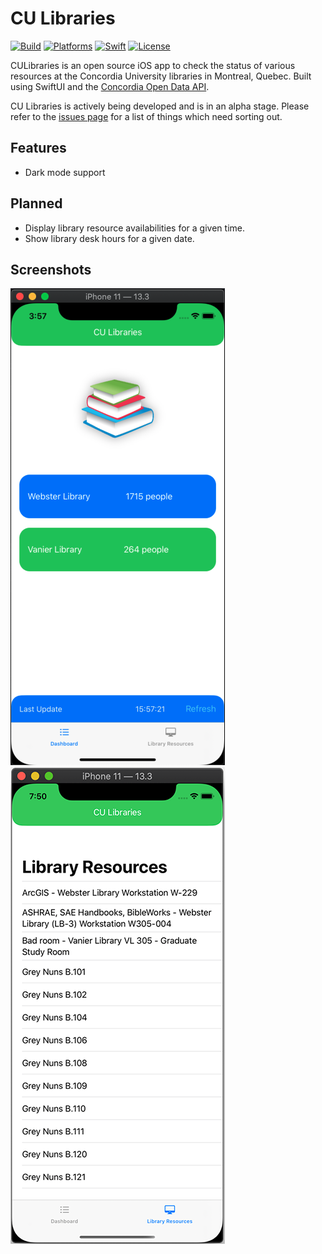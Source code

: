 # CU Libraries

[![Build](https://github.com/markjamesm/cu-libraries/workflows/build/badge.svg?branch=master)](https://github.com/markjamesm/cu-libraries/actions) [![Platforms](https://img.shields.io/badge/platforms-iOS-blue.svg)](https://apple.com/ios) [![Swift](https://img.shields.io/badge/Swift-5.1-orange.svg)](https://swift.org) [![License](https://img.shields.io/badge/License-GPL-red.svg)](https://www.gnu.org/licenses/gpl-3.0.en.html)

CULibraries is an open source iOS app to check the status of various resources at the Concordia University libraries in Montreal, Quebec. Built using SwiftUI and the [Concordia Open Data API](https://github.com/opendataConcordiaU/documentation).

CU Libraries is actively being developed and is in an alpha stage. Please refer to the [issues page](https://github.com/markjamesm/cu-libraries/issues) for a list of things which need sorting out.   

## Features

* Dark mode support 

## Planned

* Display library resource availabilities for a given time.
* Show library desk hours for a given date.

## Screenshots

![CU Libraries iOS app screenshot](culibraries.png)     ![CU Libraries iOS app resources view](culibraries-resource.png)
